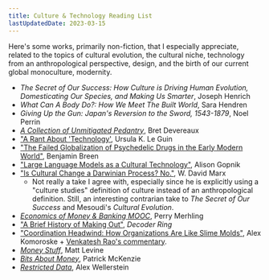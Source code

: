 ```yaml
---
title: Culture & Technology Reading List
lastUpdatedDate: 2023-03-15
---
```


Here's some works, primarily non-fiction, that I especially appreciate, related to the topics of cultural evolution, the cultural niche, technology from an anthropological perspective, design, and the birth of our current global monoculture, modernity.

- *The Secret of Our Success: How Culture is Driving Human Evolution, Domesticating Our Species, and Making Us Smarter*, Joseph Henrich
- *What Can A Body Do?: How We Meet The Built World*, Sara Hendren
- *Giving Up the Gun: Japan's Reversion to the Sword, 1543-1879*, Noel Perrin
- [*A Collection of Unmitigated Pedantry*](https://acoup.blog/), Bret Devereaux
- ["A Rant About 'Technology'](http://www.ursulakleguinarchive.com/Note-Technology.html), Ursula K. Le Guin
- ["The Failed Globalization of Psychedelic Drugs in the Early Modern World"](https://www.cambridge.org/core/journals/historical-journal/article/failed-globalization-of-psychedelic-drugs-in-the-early-modern-world/6ADA9DE0F3FAC7E18591C7A96A53AA58), Benjamin Breen
- ["Large Language Models as a Cultural Technology"](https://www.youtube.com/live/k7rPtFLH6yw?feature=share), Alison Gopnik
- ["Is Cultural Change a Darwinian Process? No."](https://culture.ghost.io/is-cultural-change-a-darwinian-process-no/), W. David Marx
  - Not really a take I agree with, especially since he is explicitly using a "culture studies" definition of culture instead of an anthropological definition. Still, an interesting contrarian take to *The Secret of Our Success* and Mesoudi's *Cultural Evolution*.
- [*Economics of Money & Banking MOOC*](https://youtube.com/playlist?list=PLSuwqsAnJMtwZEwkJgHZCod2xP9b7skF5), Perry Merhling
- ["A Brief History of Making Out"](https://overcast.fm/+M6Vlh799E), *Decoder Ring*
- ["Coordination Headwind: How Organizations Are Like Slime Molds"](https://komoroske.com/slime-mold/), Alex Komoroske + [Venkatesh Rao's commentary](https://studio.ribbonfarm.com/p/coordination-headwinds).
- [*Money Stuff*](https://www.bloomberg.com/account/newsletters/money-stuff), Matt Levine
- [*Bits About Money*](https://bam.kalzumeus.com/), Patrick McKenzie
- [*Restricted Data*](http://blog.nuclearsecrecy.com/), Alex Wellerstein